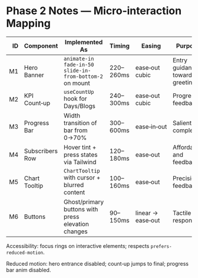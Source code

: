 # Phase 2 Notes — Micro‑interaction Mapping

| ID | Component | Implemented As | Timing | Easing | Purpose |
|---:|---|---|---|---|---|
| M1 | Hero Banner | `animate-in fade-in-50 slide-in-from-bottom-2` on mount | 220–260ms | ease‑out cubic | Entry guidance toward greeting |
| M2 | KPI Count‑up | `useCountUp` hook for Days/Blogs | 240–300ms | ease‑out cubic | Progress feedback |
| M3 | Progress Bar | Width transition of bar from 0→70% | 300–600ms | ease‑in‑out | Salient completion |
| M4 | Subscribers Row | Hover tint + press states via Tailwind | 120–180ms | ease‑out | Affordance and feedback |
| M5 | Chart Tooltip | `ChartTooltip` with cursor + blurred content | 100–160ms | ease‑out | Precision feedback |
| M6 | Buttons | Ghost/primary buttons with press elevation changes | 90–150ms | linear → ease‑out | Tactile response |

Accessibility: focus rings on interactive elements; respects `prefers-reduced-motion`.

Reduced motion: hero entrance disabled; count‑up jumps to final; progress bar anim disabled.

